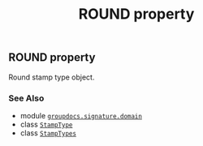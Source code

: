 ﻿---
title: ROUND property
second_title: GroupDocs.Signature for Python via .NET API References
description: 
type: docs
url: /python-net/groupdocs.signature.domain/stamptypes/round/
is_root: false
weight: 50
---

## ROUND property


Round stamp type object.

### See Also
* module [`groupdocs.signature.domain`](../../)
* class [`StampType`](/signature/python-net/groupdocs.signature.domain/stamptype)
* class [`StampTypes`](/signature/python-net/groupdocs.signature.domain/stamptypes)
